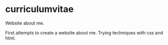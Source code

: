 # curriculumvitae
Website about me.

First attempts to create a website about me. Trying techniques with css and html.
